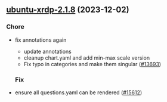 

## [ubuntu-xrdp-2.1.8](https://github.com/truecharts/charts/compare/ubuntu-xrdp-3.0.0...ubuntu-xrdp-2.1.8) (2023-12-02)

### Chore

- fix annotations again
  - update annotations
  - cleanup chart.yaml and add min-max scale version
  - Fix typo in categories and make them singular ([#13693](https://github.com/truecharts/charts/issues/13693))
  
  ### Fix

- ensure all questions.yaml can be rendered ([#15612](https://github.com/truecharts/charts/issues/15612))
  
  